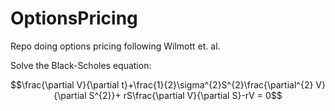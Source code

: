 # OptionsPricing

Repo doing options pricing following Wilmott et. al.

Solve the Black-Scholes equation:

$$\frac{\partial V}{\partial t}+\frac{1}{2}\sigma^{2}S^{2}\frac{\partial^{2} V}{\partial S^{2}}+ rS\frac{\partial V}{\partial S}-rV = 0$$